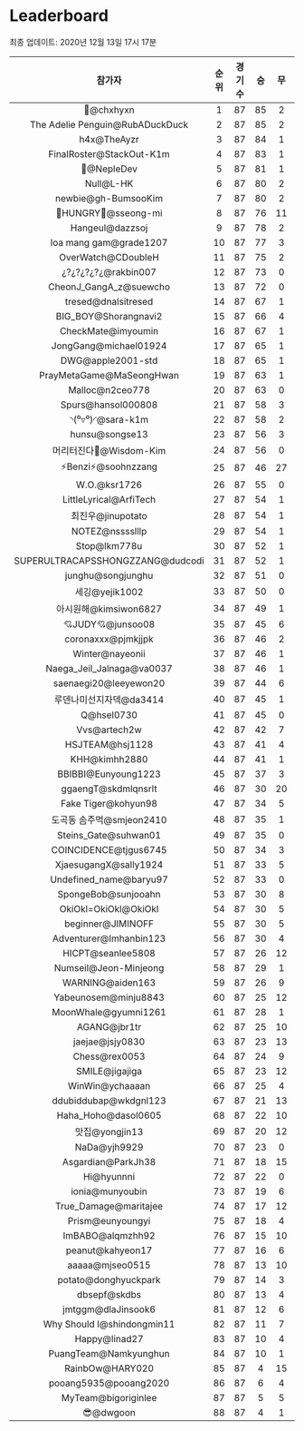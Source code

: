 # Leaderboard
최종 업데이트: 2020년 12월 13일 17시 17분




| 참가자 | 순위 | 경기수 | 승 | 무 | 패 | 승점 |
|:---:|:---:|:---:|:---:|:---:|:---:|:---:|
| 👑@chxhyxn | 1 | 87 | 85 | 2 | 0 | 257 |
| The Adelie Penguin@RubADuckDuck | 2 | 87 | 85 | 2 | 0 | 257 |
| h4x@TheAyzr | 3 | 87 | 84 | 1 | 2 | 253 |
| FinalRoster@StackOut-K1m | 4 | 87 | 83 | 1 | 3 | 250 |
| 🥈@NepleDev | 5 | 87 | 81 | 1 | 5 | 244 |
| Null@L-HK | 6 | 87 | 80 | 2 | 5 | 242 |
| newbie@gh-BumsooKim | 7 | 87 | 80 | 2 | 5 | 242 |
| 🍗HUNGRY🍗@sseong-mi | 8 | 87 | 76 | 11 | 0 | 239 |
| Hangeul@dazzsoj | 9 | 87 | 78 | 2 | 7 | 236 |
| loa mang gam@grade1207 | 10 | 87 | 77 | 3 | 7 | 234 |
| OverWatch@CDoubleH | 11 | 87 | 75 | 2 | 10 | 227 |
| ¿?¿?¿?¿?¿@rakbin007 | 12 | 87 | 73 | 0 | 14 | 219 |
| CheonJ_GangA_z@suewcho | 13 | 87 | 72 | 0 | 15 | 216 |
| tresed@dnalsitresed | 14 | 87 | 67 | 1 | 19 | 202 |
| BIG_BOY@Shorangnavi2 | 15 | 87 | 66 | 4 | 17 | 202 |
| CheckMate@imyoumin | 16 | 87 | 67 | 1 | 19 | 202 |
| JongGang@michael01924 | 17 | 87 | 65 | 1 | 21 | 196 |
| DWG@apple2001-std | 18 | 87 | 65 | 1 | 21 | 196 |
| PrayMetaGame@MaSeongHwan | 19 | 87 | 63 | 1 | 23 | 190 |
| Malloc@n2ceo778 | 20 | 87 | 63 | 0 | 24 | 189 |
| Spurs@hansol000808 | 21 | 87 | 58 | 3 | 26 | 177 |
| ◝(⁰▿⁰)◜@sara-k1m | 22 | 87 | 58 | 2 | 27 | 176 |
| hunsu@songse13 | 23 | 87 | 56 | 3 | 28 | 171 |
| 머리터진다🤯@Wisdom-Kim | 24 | 87 | 56 | 0 | 31 | 168 |
| ⚡Benzi⚡@soohnzzang | 25 | 87 | 46 | 27 | 14 | 165 |
| W.O.@ksr1726 | 26 | 87 | 55 | 0 | 32 | 165 |
| LittleLyrical@ArfiTech | 27 | 87 | 54 | 1 | 32 | 163 |
| 최진우@jinupotato | 28 | 87 | 54 | 1 | 32 | 163 |
| NOTEZ@nsssslllp | 29 | 87 | 54 | 1 | 32 | 163 |
| Stop@lkm778u | 30 | 87 | 52 | 1 | 34 | 157 |
| SUPERULTRACAPSSHONGZZANG@dudcodi | 31 | 87 | 52 | 1 | 34 | 157 |
| junghu@songjunghu | 32 | 87 | 51 | 0 | 36 | 153 |
| 세깅@yejik1002 | 33 | 87 | 50 | 0 | 37 | 150 |
| 아시원해@kimsiwon6827 | 34 | 87 | 49 | 1 | 37 | 148 |
| 💘JUDY💘@junsoo08 | 35 | 87 | 45 | 6 | 36 | 141 |
| coronaxxx@pjmkjjpk | 36 | 87 | 46 | 2 | 39 | 140 |
| Winter@nayeonii | 37 | 87 | 46 | 1 | 40 | 139 |
| Naega_Jeil_Jalnaga@va0037 | 38 | 87 | 46 | 1 | 40 | 139 |
| saenaegi20@leeyewon20 | 39 | 87 | 44 | 6 | 37 | 138 |
| 루덴나미선지자덱@da3414 | 40 | 87 | 45 | 1 | 41 | 136 |
| Q@hsel0730 | 41 | 87 | 45 | 0 | 42 | 135 |
| Vvs@artech2w | 42 | 87 | 42 | 7 | 38 | 133 |
| HSJTEAM@hsj1128 | 43 | 87 | 41 | 4 | 42 | 127 |
| KHH@kimhh2880 | 44 | 87 | 41 | 1 | 45 | 124 |
| BBIBBI@Eunyoung1223 | 45 | 87 | 37 | 3 | 47 | 114 |
| ggaengT@skdmlqnsrlt | 46 | 87 | 30 | 20 | 37 | 110 |
| Fake Tiger@kohyun98 | 47 | 87 | 34 | 5 | 48 | 107 |
| 도곡동 솜주먹@smjeon2410 | 48 | 87 | 35 | 1 | 51 | 106 |
| Steins_Gate@suhwan01 | 49 | 87 | 35 | 0 | 52 | 105 |
| COINCIDENCE@tjgus6745 | 50 | 87 | 34 | 3 | 50 | 105 |
| XjaesugangX@sally1924 | 51 | 87 | 33 | 5 | 49 | 104 |
| Undefined_name@baryu97 | 52 | 87 | 33 | 0 | 54 | 99 |
| SpongeBob@sunjooahn | 53 | 87 | 30 | 8 | 49 | 98 |
| OkiOkl=OkiOkl@OkiOkl | 54 | 87 | 30 | 5 | 52 | 95 |
| beginner@JIMINOFF | 55 | 87 | 30 | 5 | 52 | 95 |
| Adventurer@Imhanbin123 | 56 | 87 | 30 | 4 | 53 | 94 |
| HICPT@seanlee5808 | 57 | 87 | 26 | 12 | 49 | 90 |
| Numseil@Jeon-Minjeong | 58 | 87 | 29 | 1 | 57 | 88 |
| WARNING@aiden163 | 59 | 87 | 26 | 9 | 52 | 87 |
| Yabeunosem@minju8843 | 60 | 87 | 25 | 12 | 50 | 87 |
| MoonWhale@gyumni1261 | 61 | 87 | 28 | 1 | 58 | 85 |
| AGANG@jbr1tr | 62 | 87 | 25 | 10 | 52 | 85 |
| jaejae@jsjy0830 | 63 | 87 | 23 | 13 | 51 | 82 |
| Chess@rex0053 | 64 | 87 | 24 | 9 | 54 | 81 |
| SMILE@jigajiga | 65 | 87 | 23 | 12 | 52 | 81 |
| WinWin@ychaaaan | 66 | 87 | 25 | 4 | 58 | 79 |
| ddubiddubap@wkdgnl123 | 67 | 87 | 21 | 13 | 53 | 76 |
| Haha_Hoho@dasol0605 | 68 | 87 | 22 | 10 | 55 | 76 |
| 맛집@yongjin13 | 69 | 87 | 20 | 12 | 55 | 72 |
| NaDa@yjh9929 | 70 | 87 | 23 | 0 | 64 | 69 |
| Asgardian@ParkJh38 | 71 | 87 | 18 | 15 | 54 | 69 |
| Hi@hyunnni | 72 | 87 | 22 | 0 | 65 | 66 |
| ionia@munyoubin | 73 | 87 | 19 | 6 | 62 | 63 |
| True_Damage@maritajee | 74 | 87 | 17 | 12 | 58 | 63 |
| Prism@eunyoungyi | 75 | 87 | 18 | 4 | 65 | 58 |
| ImBABO@alqmzhh92 | 76 | 87 | 15 | 10 | 62 | 55 |
| peanut@kahyeon17 | 77 | 87 | 16 | 6 | 65 | 54 |
| aaaaa@mjseo0515 | 78 | 87 | 13 | 10 | 64 | 49 |
| potato@donghyuckpark | 79 | 87 | 14 | 3 | 70 | 45 |
| dbsepf@skdbs | 80 | 87 | 13 | 4 | 70 | 43 |
| jmtggm@dlaJinsook6 | 81 | 87 | 12 | 6 | 69 | 42 |
| Why Should I@shindongmin11 | 82 | 87 | 11 | 7 | 69 | 40 |
| Happy@linad27 | 83 | 87 | 10 | 4 | 73 | 34 |
| PuangTeam@Namkyunghun | 84 | 87 | 10 | 1 | 76 | 31 |
| RainbOw@HARY020 | 85 | 87 | 4 | 15 | 68 | 27 |
| pooang5935@pooang2020 | 86 | 87 | 6 | 4 | 77 | 22 |
| MyTeam@bigoriginlee | 87 | 87 | 5 | 5 | 77 | 20 |
| 😎@dwgoon | 88 | 87 | 4 | 1 | 82 | 13 |
